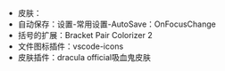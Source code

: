 - 皮肤：
- 自动保存：设置-常用设置-AutoSave：OnFocusChange
- 括号的扩展：Bracket Pair Colorizer 2
- 文件图标插件：vscode-icons
- 皮肤插件：dracula official吸血鬼皮肤